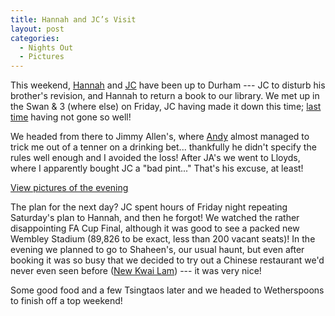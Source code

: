 ```yaml
---
title: Hannah and JC’s Visit
layout: post
categories:
  - Nights Out
  - Pictures
---
```

This weekend, [Hannah](https://pictures.scholesmafia.co.uk/index.php/?profile=1) and [JC](https://pictures.scholesmafia.co.uk/index.php/?profile=35) have been up to Durham --- JC to disturb his brother's revision, and Hannah to return a book to our library. We met up in the Swan & 3 (where else) on Friday, JC having made it down this time; [last time](https://blog.cmbuckley.co.uk/2007/02/04/new-wii-jcs-antics/) having not gone so well!

We headed from there to Jimmy Allen's, where [Andy](https://pictures.scholesmafia.co.uk/index.php/?profile=30) almost managed to trick me out of a tenner on a drinking bet... thankfully he didn't specify the rules well enough and I avoided the loss! After JA's we went to Lloyds, where I apparently bought JC a "bad pint..." That's his excuse, at least!

[View pictures of the evening](https://pictures.scholesmafia.co.uk/index.php/2007/05/18.05.07_19.05.07-durham/)

The plan for the next day? JC spent hours of Friday night repeating Saturday's plan to Hannah, and then he forgot! We watched the rather disappointing FA Cup Final, although it was good to see a packed new Wembley Stadium (89,826 to be exact, less than 200 vacant seats)! In the evening we planned to go to Shaheen's, our usual haunt, but even after booking it was so busy that we decided to try out a Chinese restaurant we'd never even seen before ([New Kwai Lam](http://maps.google.co.uk/maps?f=q&hl=en&q=32A+Saddler+Street,+Durham,+DH1+3NU+(New+Kwai+Lam)&sll=54.775858,-1.574502&sspn=0.008762,0.020084&ie=UTF8&z=16&iwloc=addr&om=1)) --- it was very nice!

Some good food and a few Tsingtaos later and we headed to Wetherspoons to finish off a top weekend!
